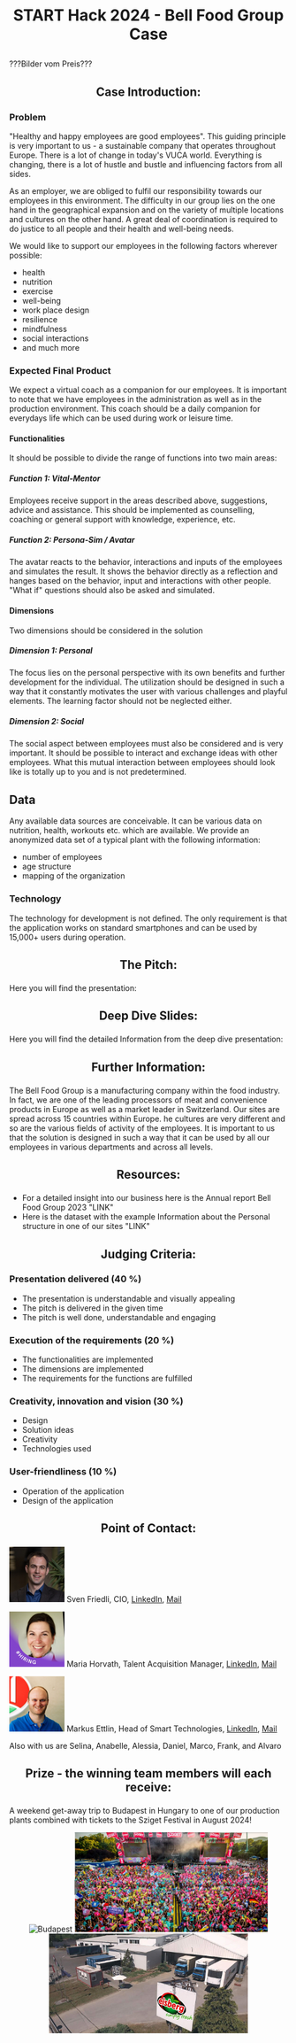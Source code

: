 # <p align="center"> START Hack 2024 - Bell Food Group Case </p>

???Bilder vom Preis???

## <p align="center"> Case Introduction: </p>

### Problem
"Healthy and happy employees are good employees". This guiding principle is very important to us - a sustainable company that operates throughout Europe.
There is a lot of change in today's VUCA world. Everything is changing, there is a lot of hustle and bustle and influencing factors from all sides.

As an employer, we are obliged to fulfil our responsibility towards our employees in this environment. The difficulty in our group lies on the one hand in the geographical expansion and on the variety of multiple locations and cultures on the other hand. A great deal of coordination is required to do justice to all people and their health and well-being needs.

We would like to support our employees in the following factors wherever possible: 
-	health
-	nutrition
-	exercise
-	well-being
-	work place design
-	resilience
-	mindfulness
-	social interactions
-	and much more

### Expected Final Product
We expect a virtual coach as a companion for our employees. It is important to note that we have employees in the administration as well as in the production environment. This coach should be a daily companion for everydays life which can be used during work or leisure time.
####	Functionalities
It should be possible to divide the range of functions into two main areas:
#####	Function 1: Vital-Mentor 
Employees receive support in the areas described above, suggestions, advice and assistance. This should be implemented as counselling, coaching or general support with knowledge, experience, etc.
#####	Function 2: Persona-Sim / Avatar
The avatar reacts to the behavior, interactions and inputs of the employees and simulates the result. It shows the behavior directly as a reflection and hanges based on the behavior, input and interactions with other people. "What if" questions should also be asked and simulated.
####	Dimensions
Two dimensions should be considered in the solution
#####	Dimension 1: Personal
The focus lies on the personal perspective with its own benefits and further development for the individual. The utilization should be designed in such a way that it constantly motivates the user with various challenges and playful elements. The learning factor should not be neglected either.
#####	Dimension 2: Social
The social aspect between employees must also be considered and is very important. It should be possible to interact and exchange ideas with other employees. What this mutual interaction between employees should look like is totally up to you and is not predetermined.

## Data
Any available data sources are conceivable. It can be various data on nutrition, health, workouts etc. which are available. We provide an anonymized data set of a typical plant with the following information:
-	number of employees
-	age structure
-	mapping of the organization

### Technology
The technology for development is not defined. The only requirement is that the application works on standard smartphones and can be used by 15,000+ users during operation.

## <p align="center"> The Pitch: </p>

Here you will find the presentation:

## <p align="center"> Deep Dive Slides: </p>

Here you will find the detailed Information from the deep dive presentation:

## <p align="center"> Further Information: </p>
The Bell Food Group is a manufacturing company within the food industry. In fact, we are one of the leading processors of meat and convenience products in Europe as well as a market leader in Switzerland. Our sites are spread across 15 countries within Europe. 
he cultures are very different and so are the various fields of activity of the employees. It is important to us that the solution is designed in such a way that it can be used by all our employees in various departments and across all levels.

##  <p align="center"> Resources: </p>
-	For a detailed insight into our business here is the Annual report Bell Food Group 2023 "LINK"
-	Here is the dataset with the example Information about the Personal structure in one of our sites "LINK"
  
## <p align="center"> Judging Criteria: </p> 

### Presentation delivered (40 %)
- The presentation is understandable and visually appealing
- The pitch is delivered in the given time
- The pitch is well done, understandable and engaging

### Execution of the requirements (20 %)
- The functionalities are implemented
- The dimensions are implemented
- The requirements for the functions are fulfilled

### Creativity, innovation and vision (30 %)
- Design
- Solution ideas
- Creativity
- Technologies used

### User-friendliness (10 %)
- Operation of the application
- Design of the application

## <p align="center"> Point of Contact: </p> 

<img src="Images/Linkedin_Sven.jpg" alt="Sven" height="100"> Sven Friedli, CIO, [LinkedIn](https://www.linkedin.com/in/sven-friedli-454265121/), [Mail](mailto:Sven.Friedli@bellfoodgroup.com)

<img src="Images/Linkedin_Maria.jpg" alt="Maria" height="100"> Maria Horvath, Talent Acquisition Manager, [LinkedIn](https://www.linkedin.com/in/horvathmaria/), [Mail](mailto:Maria.horvath@bellfoodgroup.com)

<img src="Images/Linkedin_Markus.jpg" alt="Markus" height="100"> Markus Ettlin, Head of Smart Technologies, [LinkedIn](https://www.linkedin.com/in/markusettlin/), [Mail](mailto:markus.ettlin@bellfoodgroup.com)

Also with us are Selina, Anabelle, Alessia, Daniel, Marco, Frank, and Alvaro

## <p align="center"> Prize - the winning team members will each receive: </p>
A weekend get-away trip to Budapest in Hungary to one of our production plants combined with tickets to the Sziget Festival in August 2024! 

<p align="center"> <img src="Images/Budapest.jpgg" alt="Budapest" height="180"> <img src="Images/Sziget.png" alt="Sziget Festival" height="180"> <img src="Images/Eisberg Ungarn.jpg" alt="Eisberg" height="180">
